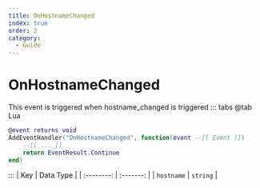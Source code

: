 ```yaml
---
title: OnHostnameChanged
index: true
order: 2
category:
  - Guide
---
```


# OnHostnameChanged
This event is triggered when hostname_changed is triggered
::: tabs
@tab Lua
```lua
@event returns void
AddEventHandler("OnHostnameChanged", function(event --[[ Event ]])
    --[[ ... ]]
    return EventResult.Continue
end)
```

:::
|     Key    | Data Type |
| :--------: | :-------: |
| `hostname` |  `string` |